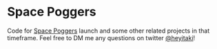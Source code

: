 # Space Poggers

Code for [Space Poggers](https://spacepoggers.com/) launch and some other related projects in that timeframe. Feel free to DM me any questions on twitter [@heyitaki](https://twitter.com/heyitaki)!
